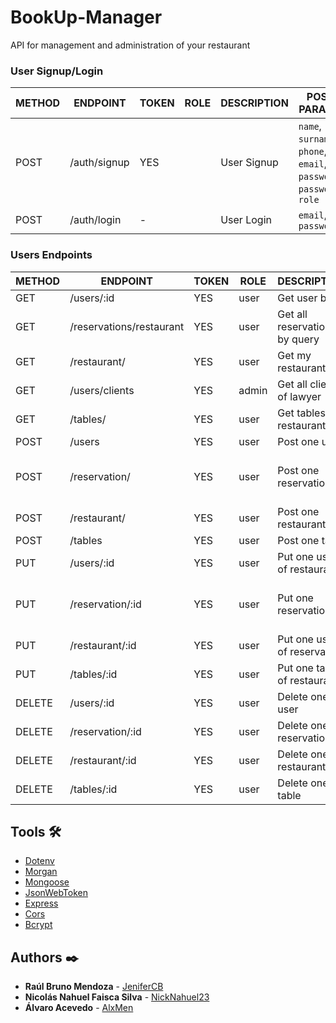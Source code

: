 # BookUp-Manager

API for management and administration of your restaurant

### User Signup/Login

METHOD | ENDPOINT         | TOKEN | ROLE | DESCRIPTION              | POST PARAMS                                                                                   | RETURNS
-------|------------------|-------|------|--------------------------|-----------------------------------------------------------------------------------------------|--------------------
POST   | /auth/signup     | YES   |      | User Signup              | `name`, `surname`, `phone`, `email`, `password`, `password`, `role` | `token`
POST   | /auth/login      | -     |      | User Login               | `email`, `password`                                             | `token`

### Users Endpoints

METHOD | ENDPOINT         | TOKEN | ROLE | DESCRIPTION              | POST PARAMS                                     | RETURNS
-------|------------------|-------|------|--------------------------|-------------------------------------------------|--------------------
GET    | /users/:id | YES | user | Get user by Id |  | `userById`
GET    | /reservations/restaurant | YES | user | Get all reservations by query |  | `[reservations Object]`
GET    | /restaurant/ | YES | user | Get my restaurant | | `[restaurant Object]` 
GET    | /users/clients | YES | admin | Get all clients of lawyer |  | `[clients Object]`
GET    | /tables/ | YES | user | Get tables of restaurant | `tables` | `[tables Object]`
POST    | /users | YES | user | Post one user | `name`, `surname`, `email`, `password` | `new user`
POST    | /reservation/ | YES | user | Post one reservation | `date`, `shift`, `hour`,`restaurant_id`,`table_id`,`customer_name`, `customer_phone`,`customer_email`, `people`, `notes`, `confirmed` | `new reservation Object`
POST    | /restaurant/ | YES | user | Post one restaurant | `name`, `direction`, `has_breakfast`, `has_lunch`,`has_dinner`,`owner_id`,`num_tables` | `new restaurant`
POST    | /tables | YES | user | Post one table | `restaurant_id`, `identification`, `capacity` | `new table`
PUT     | /users/:id | YES | user | Put one user of restaurant | `userId`, `email`, `password` | `modified Object`
PUT     | /reservation/:id | YES | user | Put one reservation | `date`, `shift`, `hour`,`restaurant_id`,`table_id`,`customer_name`, `customer_phone`,`customer_email`, `people`, `notes`, `confirmed` | `modified Object`
PUT     | /restaurant/:id | YES | user | Put one user of reservation | `name`, `direction`, `has_breakfast`, `has_lunch`,`has_dinner`,`owner_id`,`num_tables` | `modified Object`
PUT     | /tables/:id | YES | user | Put one table of restaurant | `restaurant_id`, `identification`, `capacity`| `modified Object`
DELETE  | /users/:id | YES | user | Delete one user | `userId` | `delete user`
DELETE  | /reservation/:id | YES | user | Delete one reservation | `restaurantId` | `delete reservation`
DELETE  | /restaurant/:id | YES | user | Delete one restaurant | `restaurantId` | `delete restaurant`
DELETE  | /tables/:id | YES | user | Delete one table | `tableid` | `delete table Object`

## Tools 🛠️

* [Dotenv](https://www.npmjs.com/package/dotenv)
* [Morgan](https://www.npmjs.com/package/morgan)
* [Mongoose](https://www.npmjs.com/package/mongoose)
* [JsonWebToken](https://www.npmjs.com/package/jwt)
* [Express](https://www.npmjs.com/package/express)
* [Cors](https://www.npmjs.com/package/cors)
* [Bcrypt](https://www.npmjs.com/package/bcrypt)

## Authors ✒️

* **Raúl Bruno Mendoza** - [JeniferCB](https://github.com/RaulBM94)
* **Nicolás Nahuel Faisca Silva** - [NickNahuel23](https://github.com/NickNahuel23)
* **Álvaro Acevedo** - [AlxMen](https://github.com/alvaroacevedo)
